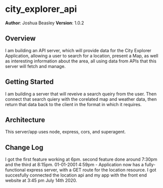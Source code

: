 # city_explorer_api

**Author**: Joshua Beasley
**Version**: 1.0.2 

## Overview
I am building an API server, which will provide data for the City Explorer Application, allowing a user to search for a location, present a Map, as well as interesting information about the area, all using data from APIs that this server will fetch and manage.

## Getting Started
I am building a server that will reveive a search queiry from the user. Then connect that search quiery with the corelated map and weather data, then return that data back to the client in the format in which it requires. 

## Architecture
This server/app uses node, express, cors, and superagent.

## Change Log
I got the first feature working at 6pm.
second feature done around 7:30pm
and the third at 8:15pm.
01-01-2001 4:59pm - Application now has a fully-functional express server, with a GET route for the location resource.
I got succesfully connected the location api and my app with the front end website at 3:45 pm July 14th 2020.

